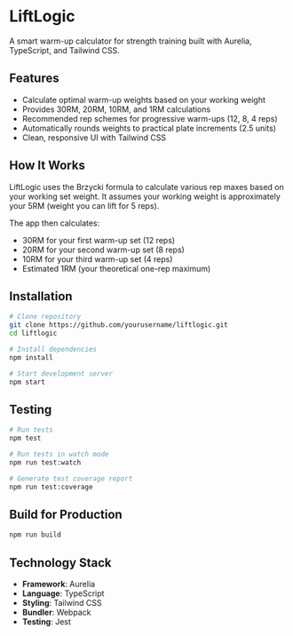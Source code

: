 # LiftLogic

A smart warm-up calculator for strength training built with Aurelia, TypeScript, and Tailwind CSS.

## Features

- Calculate optimal warm-up weights based on your working weight
- Provides 30RM, 20RM, 10RM, and 1RM calculations
- Recommended rep schemes for progressive warm-ups (12, 8, 4 reps)
- Automatically rounds weights to practical plate increments (2.5 units)
- Clean, responsive UI with Tailwind CSS

## How It Works

LiftLogic uses the Brzycki formula to calculate various rep maxes based on your working set weight. It assumes your working weight is approximately your 5RM (weight you can lift for 5 reps).

The app then calculates:
- 30RM for your first warm-up set (12 reps)
- 20RM for your second warm-up set (8 reps)
- 10RM for your third warm-up set (4 reps)
- Estimated 1RM (your theoretical one-rep maximum)

## Installation

```bash
# Clone repository
git clone https://github.com/yourusername/liftlogic.git
cd liftlogic

# Install dependencies
npm install

# Start development server
npm start
```

## Testing

```bash
# Run tests
npm test

# Run tests in watch mode
npm run test:watch

# Generate test coverage report
npm run test:coverage
```

## Build for Production

```bash
npm run build
```

## Technology Stack

- **Framework**: Aurelia
- **Language**: TypeScript
- **Styling**: Tailwind CSS
- **Bundler**: Webpack
- **Testing**: Jest
